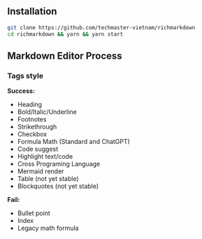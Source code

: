 ## Installation
```bash
git clone https://github.com/techmaster-vietnam/richmarkdown
cd richmarkdown && yarn && yarn start
```

## Markdown Editor Process

### Tags style

**Success:**

- Heading
- Bold/Italic/Underline
- Footnotes
- Strikethrough
- Checkbox
- Formula Math (Standard and ChatGPT)
- Code suggest
- Highlight text/code
- Cross Programing Language
- Mermaid render
- Table (not yet stable)
- Blockquotes (not yet stable)

**Fail:**

- Bullet point
- Index
- Legacy math formula
